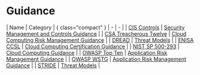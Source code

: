# Guidance

| Name | Category | { class="compact" }
| - | - |
| [CIS Controls](/guidance/cis-controls.md) | [Security Management and Controls Guidance](/categories/security-management-and-controls-guidance/) |
| [CSA Treacherous Twelve](/guidance/csa-treacherous-twelve.md) | [Cloud Computing Risk Management Guidance](/categories/cloud-computing-risk-management-guidance/) |
| [DREAD](/guidance/dread.md) | [Threat Models](/categories/threat-models/) |
| [ENISA CCSL](/guidance/enisa-ccsl.md) | [Cloud Computing Certification Guidance](/categories/cloud-computing-certification-guidance/) |
| [NIST SP 500-293](/guidance/nist-sp-500-293.md) | [Cloud Computing Guidance](/categories/cloud-computing-guidance/) |
| [OWASP Top Ten](/guidance/owasp-top-ten.md) | [Application Risk Management Guidance](/categories/application-risk-management-guidance/) |
| [OWASP WSTG](/guidance/owasp-wstg.md) | [Application Risk Management Guidance](/categories/application-risk-management-guidance/) |
| [STRIDE](/guidance/stride.md) | [Threat Models](/categories/threat-models/) |